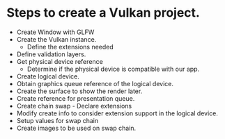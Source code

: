 # Steps to create a Vulkan project.
- Create Window with GLFW
- Create the Vulkan instance.
    - Define the extensions needed
- Define validation layers.
- Get physical device reference
    - Determine if the physical device is compatible with our app.
- Create logical device.
- Obtain graphics queue reference of the logical device.
- Create the surface to show the render later.
- Create reference for presentation queue.
- Create chain swap - Declare extensions
- Modify create info to consider extension support in the logical device.
- Setup values for swap chain
- Create images to be used on swap chain.
